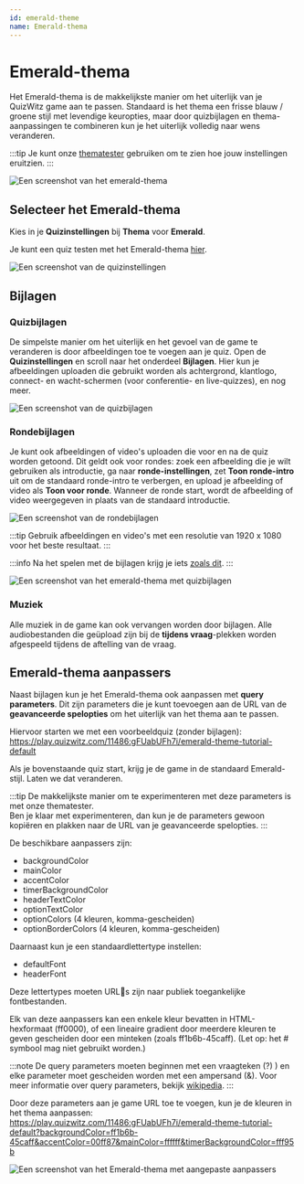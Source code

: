 ```yaml
---
id: emerald-theme
name: Emerald-thema
---
```


# Emerald-thema

Het Emerald-thema is de makkelijkste manier om het uiterlijk van je QuizWitz game aan te passen. Standaard is het thema een frisse blauw / groene stijl met levendige keuropties, maar door quizbijlagen en thema-aanpassingen te combineren kun je het uiterlijk volledig naar wens veranderen.

:::tip
Je kunt onze [thematester](https://client.quizwitz.com/test.html?theme=emerald) gebruiken om te zien hoe jouw instellingen eruitzien.
:::

![Een screenshot van het emerald-thema](/images/emerald/emerald.png)

## Selecteer het Emerald-thema

Kies in je **Quizinstellingen** bij **Thema** voor **Emerald**.

Je kunt een quiz testen met het Emerald-thema [hier](https://play.quizwitz.com/11486:gFUabUFh7i/emerald-theme-tutorial-default).

![Een screenshot van de quizinstellingen](/images/emerald/quiz-settings.png)

## Bijlagen

### Quizbijlagen

De simpelste manier om het uiterlijk en het gevoel van de game te veranderen is door afbeeldingen toe te voegen aan je quiz. Open de **Quizinstellingen** en scroll naar het onderdeel **Bijlagen**. Hier kun je afbeeldingen uploaden die gebruikt worden als achtergrond, klantlogo, connect- en wacht-schermen (voor conferentie- en live-quizzes), en nog meer.

![Een screenshot van de quizbijlagen](/images/emerald/quiz-attachments.png)

### Rondebijlagen

Je kunt ook afbeeldingen of video's uploaden die voor en na de quiz worden getoond. Dit geldt ook voor rondes: zoek een afbeelding die je wilt gebruiken als introductie, ga naar **ronde-instellingen**, zet **Toon ronde-intro** uit om de standaard ronde-intro te verbergen, en upload je afbeelding of video als **Toon voor ronde**. Wanneer de ronde start, wordt de afbeelding of video weergegeven in plaats van de standaard introductie.

![Een screenshot van de rondebijlagen](/images/emerald/round-settings.png)

:::tip
Gebruik afbeeldingen en video's met een resolutie van 1920 x 1080 voor het beste resultaat.
:::

:::info
Na het spelen met de bijlagen krijg je iets [zoals dit](https://play.quizwitz.com/11487:ACz546ejAV/emerald-theme-tutorial-background-logo).
:::

![Een screenshot van het emerald-thema met quizbijlagen](/images/emerald/emerald-with-attachments.png)

### Muziek

Alle muziek in de game kan ook vervangen worden door bijlagen. Alle audiobestanden die geüpload zijn bij de **tijdens vraag**-plekken worden afgespeeld tijdens de aftelling van de vraag.

## Emerald-thema aanpassers

Naast bijlagen kun je het Emerald-thema ook aanpassen met **query parameters**. Dit zijn parameters die je kunt toevoegen aan de URL van de **geavanceerde spelopties** om het uiterlijk van het thema aan te passen.

Hiervoor starten we met een voorbeeldquiz (zonder bijlagen):\
https://play.quizwitz.com/11486:gFUabUFh7i/emerald-theme-tutorial-default

Als je bovenstaande quiz start, krijg je de game in de standaard Emerald-stijl. Laten we dat veranderen.

:::tip
De makkelijkste manier om te experimenteren met deze parameters is met onze thematester.\
Ben je klaar met experimenteren, dan kun je de parameters gewoon kopiëren en plakken naar de URL van je geavanceerde spelopties.
:::

De beschikbare aanpassers zijn:

- backgroundColor
- mainColor
- accentColor
- timerBackgroundColor
- headerTextColor
- optionTextColor
- optionColors (4 kleuren, komma-gescheiden)
- optionBorderColors (4 kleuren, komma-gescheiden)

Daarnaast kun je een standaardlettertype instellen:

- defaultFont
- headerFont

Deze lettertypes moeten URLs zijn naar publiek toegankelijke fontbestanden.

Elk van deze aanpassers kan een enkele kleur bevatten in HTML-hexformaat (ff0000), of een lineaire gradient door meerdere kleuren te geven gescheiden door een minteken (zoals ff1b6b-45caff). (Let op: het # symbool mag niet gebruikt worden.)

:::note
De query parameters moeten beginnen met een vraagteken (?) ) en elke parameter moet gescheiden worden met een ampersand (&). Voor meer informatie over query parameters, bekijk [wikipedia](https://en.wikipedia.org/wiki/Query_string).
:::

Door deze parameters aan je game URL toe te voegen, kun je de kleuren in het thema aanpassen:\
https://play.quizwitz.com/11486:gFUabUFh7i/emerald-theme-tutorial-default?backgroundColor=ff1b6b-45caff&accentColor=00ff87&mainColor=ffffff&timerBackgroundColor=fff95b

![Een screenshot van het Emerald-thema met aangepaste aanpassers](/images/emerald/theme_properties.png)
